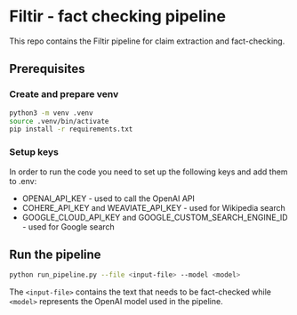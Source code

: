 # Filtir - fact checking pipeline

This repo contains the Filtir pipeline for claim extraction and fact-checking.

## Prerequisites

### Create and prepare venv
```bash
python3 -m venv .venv
source .venv/bin/activate
pip install -r requirements.txt
```

### Setup keys
In order to run the code you need to set up the following keys and add them to .env:

- OPENAI_API_KEY - used to call the OpenAI API
- COHERE_API_KEY and WEAVIATE_API_KEY - used for Wikipedia search
- GOOGLE_CLOUD_API_KEY and GOOGLE_CUSTOM_SEARCH_ENGINE_ID - used for Google search

## Run the pipeline

```bash
python run_pipeline.py --file <input-file> --model <model>
```

The `<input-file>` contains the text that needs to be fact-checked while `<model>` represents the OpenAI model used in the pipeline.
